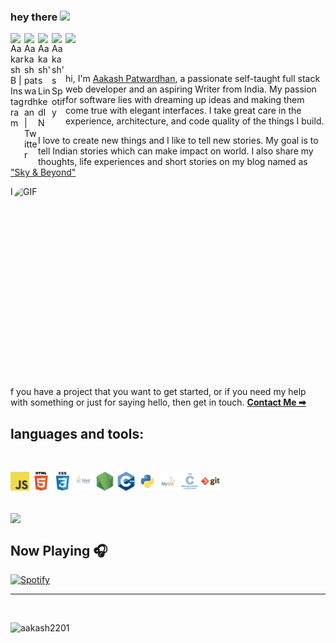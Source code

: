 ### hey there <img src="https://media.giphy.com/media/hvRJCLFzcasrR4ia7z/giphy.gif" width="25px">
<a href="https://www.instagram.com/___aakashpat___/" target="_blank"><img align="left" alt="Aakarsh B | Instagram" width="22px" src="https://cdn2.iconfinder.com/data/icons/social-media-2285/512/1_Instagram_colored_svg_1-512.png" />
<a href="https://twitter.com/aakash_milind">
  <img align="left" alt="Aakash patwardhan | Twitter" width="22px" src="https://raw.githubusercontent.com/peterthehan/peterthehan/master/assets/twitter.svg" />
</a>
<a href="https://www.linkedin.com/in/aakash-patwardhan-5700681a0/">
  <img align="left" alt="Aakash's LinkedIN" width="22px" src="https://raw.githubusercontent.com/peterthehan/peterthehan/master/assets/linkedin.svg" />
</a>
<a href="https://open.spotify.com/user/31yhho2fbnffojp4ddhtr3fgg7ia">
  <img align="left" alt="Aakash's Spotify" width="22px" src="https://raw.githubusercontent.com/peterthehan/peterthehan/master/assets/spotify.svg" />
</a>

![](https://visitor-badge.glitch.me/badge?page_id=aakash2201.aakash2201)

<br />

hi, I'm [Aakash Patwardhan](https://aakash2201.github.io/Personal-Website/), a passionate self-taught full stack web developer and an aspiring Writer from India. My passion for software lies with dreaming up ideas and making them come true with elegant interfaces. I take great care in the experience, architecture, and code quality of the things I build.

I love to create new things and I like to tell new stories. My goal is to tell Indian stories which can make impact on world. I also share my thoughts, life experiences and short stories on my blog named as ["Sky & Beyond"](https://sky-n-beyond.blogspot.com/)


 <img align="right" alt="GIF" style="border-radius:25px;" src="https://github.com/abhisheknaiidu/abhisheknaiidu/blob/master/code.gif?raw=true" width="500" height="320" />

  
If you have a project that you want to get started, or if you need my help
with something or just for saying hello, then get in touch. 
**[Contact Me ➡](patwardhanaakash007@gmail.com)**



## **languages and tools:**  

<br>

<code><img height="30" src="https://raw.githubusercontent.com/github/explore/80688e429a7d4ef2fca1e82350fe8e3517d3494d/topics/javascript/javascript.png"></code>
<code><img height="30" src="https://raw.githubusercontent.com/github/explore/80688e429a7d4ef2fca1e82350fe8e3517d3494d/topics/html/html.png"></code>
<code><img height="30" src="https://raw.githubusercontent.com/github/explore/80688e429a7d4ef2fca1e82350fe8e3517d3494d/topics/css/css.png"></code>
<code><img height="30" src="https://raw.githubusercontent.com/github/explore/5c058a388828bb5fde0bcafd4bc867b5bb3f26f3/topics/java/java.png"></code>
<code><img height="30" src="https://raw.githubusercontent.com/github/explore/80688e429a7d4ef2fca1e82350fe8e3517d3494d/topics/nodejs/nodejs.png"></code>
<code><img height="30" src="https://raw.githubusercontent.com/github/explore/80688e429a7d4ef2fca1e82350fe8e3517d3494d/topics/cpp/cpp.png"></code>
<code><img height="30" src="https://raw.githubusercontent.com/github/explore/80688e429a7d4ef2fca1e82350fe8e3517d3494d/topics/python/python.png"></code>
<code><img height="30" src="https://raw.githubusercontent.com/github/explore/80688e429a7d4ef2fca1e82350fe8e3517d3494d/topics/mysql/mysql.png"></code>
<code><img height="30" src="https://raw.githubusercontent.com/github/explore/80688e429a7d4ef2fca1e82350fe8e3517d3494d/topics/c/c.png"></code>
<code><img height="30" src="https://raw.githubusercontent.com/github/explore/80688e429a7d4ef2fca1e82350fe8e3517d3494d/topics/git/git.png"></code>

<br>


<a href="https://github.com/aakash2201">
  <img align="center" src="https://github-readme-stats.vercel.app/api/top-langs/?username=aakash2201&theme=dark&hide_langs_below=1" />
</a>


<h2>Now Playing 🎧</h2>

[![Spotify](https://github-readme-remake.vercel.app/api/spotify)](https://open.spotify.com/user/mr5jgbqp3jw221j271iz2nix9)
<br>

<hr>

<br>
<p align="left"> <img src="https://github-readme-stats.vercel.app/api?username=aakash2201&show_icons=true&theme=gotham" alt="aakash2201" />
